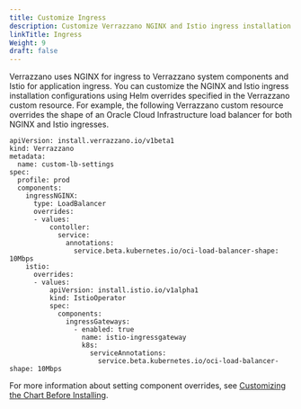 ```yaml
---
title: Customize Ingress
description: Customize Verrazzano NGINX and Istio ingress installation settings
linkTitle: Ingress
Weight: 9
draft: false
---
```


Verrazzano uses NGINX for ingress to Verrazzano system components and Istio for application ingress.
You can customize the NGINX and Istio ingress installation configurations using Helm overrides specified in the
Verrazzano custom resource. For example, the following Verrazzano custom resource overrides the shape
of an Oracle Cloud Infrastructure load balancer for both NGINX and Istio ingresses.

```
apiVersion: install.verrazzano.io/v1beta1
kind: Verrazzano
metadata:
  name: custom-lb-settings
spec:
  profile: prod
  components:
    ingressNGINX:
      type: LoadBalancer
      overrides:
      - values:
          contoller:
            service:
              annotations:
                service.beta.kubernetes.io/oci-load-balancer-shape: 10Mbps
    istio:
      overrides:
      - values:
          apiVersion: install.istio.io/v1alpha1
          kind: IstioOperator
          spec:
            components:
              ingressGateways:
                - enabled: true
                  name: istio-ingressgateway
                  k8s:
                    serviceAnnotations:
                      service.beta.kubernetes.io/oci-load-balancer-shape: 10Mbps
```

For more information about setting component overrides, see [Customizing the Chart Before Installing](https://helm.sh/docs/intro/using_helm/#customizing-the-chart-before-installing).
